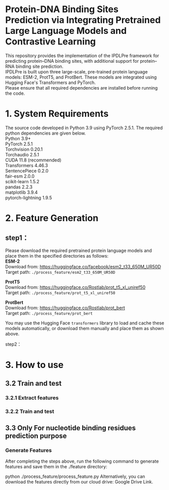 # Protein-DNA Binding Sites Prediction via Integrating Pretrained Large Language Models and Contrastive Learning
This repository provides the implementation of the IPDLPre framework for predicting protein–DNA binding sites, with additional support for protein–RNA binding site prediction.  
IPDLPre is built upon three large-scale, pre-trained protein language models: ESM-2, ProtT5, and ProtBert. These models are integrated using Hugging Face's Transformers and PyTorch.  
Please ensure that all required dependencies are installed before running the code.   

# 1. System Requirements  
The source code developed in Python 3.9 using PyTorch 2.5.1. The required python dependencies are given below.  
Python 3.9+  
PyTorch 2.5.1  
Torchvision 0.20.1  
Torchaudio 2.5.1  
CUDA 11.8 (recommended)  
Transformers 4.46.3  
SentencePiece 0.2.0  
fair-esm 2.0.0  
scikit-learn 1.5.2  
pandas 2.2.3  
matplotlib 3.9.4  
pytorch-lightning 1.9.5  

# 2. Feature Generation  
## step1：
Please download the required pretrained protein language models and place them in the specified directories as follows:  
**ESM-2**  
Download from: https://huggingface.co/facebook/esm2_t33_650M_UR50D  
Target path: `./process_feature/esm2_t33_650M_UR50D`

**ProtT5**  
Download from: https://huggingface.co/Rostlab/prot_t5_xl_uniref50    
Target path: `./process_feature/prot_t5_xl_uniref50`

**ProtBert**  
Download from: https://huggingface.co/Rostlab/prot_bert    
Target path: `./process_feature/prot_bert`

You may use the Hugging Face `transformers` library to load and cache these models automatically, or download them manually and place them as shown above.


step2：  

# 3. How to use

## 3.2 Train and test

### 3.2.1 Extract features

### 3.2.2 Train and test

## 3.3 Only For nucleotide binding residues prediction purpose

### Generate Features

After completing the steps above, run the following command to generate features and save them in the ./feature directory:

python ./process_feature/process_feature.py
Alternatively, you can download the features directly from our cloud drive: Google Drive Link.
